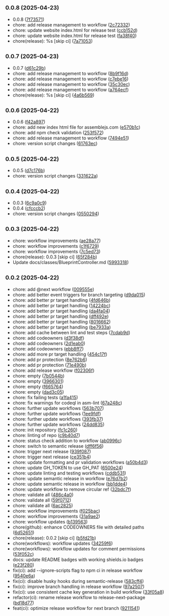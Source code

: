 ## <small>0.0.8 (2025-04-23)</small>

* 0.0.8 ([7f73571](https://github.com/zjayers/assemblejs/commit/7f73571))
* chore: add release management to workflow ([2c72332](https://github.com/zjayers/assemblejs/commit/2c72332))
* chore: update website index.html for release test ([ccb152d](https://github.com/zjayers/assemblejs/commit/ccb152d))
* chore: update website index.html for release test ([fa38f40](https://github.com/zjayers/assemblejs/commit/fa38f40))
* chore(release): %s [skip ci] ([7a71053](https://github.com/zjayers/assemblejs/commit/7a71053))



## <small>0.0.7 (2025-04-23)</small>

* 0.0.7 ([d61c29b](https://github.com/zjayers/assemblejs/commit/d61c29b))
* chore: add release management to workflow ([8b9f16d](https://github.com/zjayers/assemblejs/commit/8b9f16d))
* chore: add release management to workflow ([c7ebe16](https://github.com/zjayers/assemblejs/commit/c7ebe16))
* chore: add release management to workflow ([35c30ec](https://github.com/zjayers/assemblejs/commit/35c30ec))
* chore: add release management to workflow ([a764ecf](https://github.com/zjayers/assemblejs/commit/a764ecf))
* chore(release): %s [skip ci] ([4a6b569](https://github.com/zjayers/assemblejs/commit/4a6b569))



## <small>0.0.6 (2025-04-22)</small>

* 0.0.6 ([f42a897](https://github.com/zjayers/assemblejs/commit/f42a897))
* chore: add new index html file for assemblejs.com ([e570b1c](https://github.com/zjayers/assemblejs/commit/e570b1c))
* chore: add npm check validation ([253f572](https://github.com/zjayers/assemblejs/commit/253f572))
* chore: add release management to workflow ([7494e51](https://github.com/zjayers/assemblejs/commit/7494e51))
* chore: version script changes ([61763ec](https://github.com/zjayers/assemblejs/commit/61763ec))



## <small>0.0.5 (2025-04-22)</small>

* 0.0.5 ([d7c176b](https://github.com/zjayers/assemblejs/commit/d7c176b))
* chore: version script changes ([331622a](https://github.com/zjayers/assemblejs/commit/331622a))



## <small>0.0.4 (2025-04-22)</small>

* 0.0.3 ([6c9a0c9](https://github.com/zjayers/assemblejs/commit/6c9a0c9))
* 0.0.4 ([cfcccb2](https://github.com/zjayers/assemblejs/commit/cfcccb2))
* chore: version script changes ([0550294](https://github.com/zjayers/assemblejs/commit/0550294))



## <small>0.0.3 (2025-04-22)</small>

* chore: workflow improvements ([ae28a77](https://github.com/zjayers/assemblejs/commit/ae28a77))
* chore: workflow improvements ([c1f6729](https://github.com/zjayers/assemblejs/commit/c1f6729))
* chore: workflow improvements ([7c5ed73](https://github.com/zjayers/assemblejs/commit/7c5ed73))
* chore(release): 0.0.3 [skip ci] ([65f284b](https://github.com/zjayers/assemblejs/commit/65f284b))
* Update docs/classes/BlueprintController.md ([5993318](https://github.com/zjayers/assemblejs/commit/5993318))



## <small>0.0.2 (2025-04-22)</small>

* chore: add @next workflow ([009555e](https://github.com/zjayers/assemblejs/commit/009555e))
* chore: add better event triggers for branch targeting ([d9da015](https://github.com/zjayers/assemblejs/commit/d9da015))
* chore: add better pr target handling ([4fd646b](https://github.com/zjayers/assemblejs/commit/4fd646b))
* chore: add better pr target handling ([14224bc](https://github.com/zjayers/assemblejs/commit/14224bc))
* chore: add better pr target handling ([da4fa04](https://github.com/zjayers/assemblejs/commit/da4fa04))
* chore: add better pr target handling ([dff492e](https://github.com/zjayers/assemblejs/commit/dff492e))
* chore: add better pr target handling ([8016662](https://github.com/zjayers/assemblejs/commit/8016662))
* chore: add better pr target handling ([be7933a](https://github.com/zjayers/assemblejs/commit/be7933a))
* chore: add cache between lint and test steps ([7cdab9d](https://github.com/zjayers/assemblejs/commit/7cdab9d))
* chore: add codeowners ([d3f38df](https://github.com/zjayers/assemblejs/commit/d3f38df))
* chore: add codeowners ([2d1eab0](https://github.com/zjayers/assemblejs/commit/2d1eab0))
* chore: add codeowners ([ebb8ff7](https://github.com/zjayers/assemblejs/commit/ebb8ff7))
* chore: add more pr target handling ([454c17f](https://github.com/zjayers/assemblejs/commit/454c17f))
* chore: add pr protection ([8e762b6](https://github.com/zjayers/assemblejs/commit/8e762b6))
* chore: add pr protection ([71e490b](https://github.com/zjayers/assemblejs/commit/71e490b))
* chore: add release workflow ([f02306f](https://github.com/zjayers/assemblejs/commit/f02306f))
* chore: empty ([7b0544b](https://github.com/zjayers/assemblejs/commit/7b0544b))
* chore: empty ([3966301](https://github.com/zjayers/assemblejs/commit/3966301))
* chore: empty ([f665764](https://github.com/zjayers/assemblejs/commit/f665764))
* chore: empty ([dad3c05](https://github.com/zjayers/assemblejs/commit/dad3c05))
* chore: fix failing tests ([a1fa415](https://github.com/zjayers/assemblejs/commit/a1fa415))
* chore: fix warnings for codeql in asm-lint ([67a248c](https://github.com/zjayers/assemblejs/commit/67a248c))
* chore: further update workflows ([563b707](https://github.com/zjayers/assemblejs/commit/563b707))
* chore: further update workflows ([1ee9fdf](https://github.com/zjayers/assemblejs/commit/1ee9fdf))
* chore: further update workflows ([393fb37](https://github.com/zjayers/assemblejs/commit/393fb37))
* chore: further update workflows ([24dd835](https://github.com/zjayers/assemblejs/commit/24dd835))
* chore: init repository ([fc1c260](https://github.com/zjayers/assemblejs/commit/fc1c260))
* chore: linting of repo ([c9b40d7](https://github.com/zjayers/assemblejs/commit/c9b40d7))
* chore: status check addition to workflow ([ab0996c](https://github.com/zjayers/assemblejs/commit/ab0996c))
* chore: switch to semantic release ([dff6f56](https://github.com/zjayers/assemblejs/commit/dff6f56))
* chore: trigger next release ([939f087](https://github.com/zjayers/assemblejs/commit/939f087))
* chore: trigger next release ([ce351b4](https://github.com/zjayers/assemblejs/commit/ce351b4))
* chore: update formatting and pr validation workflows ([a50b4d3](https://github.com/zjayers/assemblejs/commit/a50b4d3))
* chore: update GH_TOKEN to use GH_PAT ([6500e24](https://github.com/zjayers/assemblejs/commit/6500e24))
* chore: update linting and testing workflows ([cddb531](https://github.com/zjayers/assemblejs/commit/cddb531))
* chore: update semantic release in workflow ([e76d7b2](https://github.com/zjayers/assemblejs/commit/e76d7b2))
* chore: update semantic release in workflow ([bb1dde4](https://github.com/zjayers/assemblejs/commit/bb1dde4))
* chore: update workflow to remove circular ref ([32bdc7f](https://github.com/zjayers/assemblejs/commit/32bdc7f))
* chore: validate all ([486c4a0](https://github.com/zjayers/assemblejs/commit/486c4a0))
* chore: validate all ([59f0712](https://github.com/zjayers/assemblejs/commit/59f0712))
* chore: validate all ([6ac2825](https://github.com/zjayers/assemblejs/commit/6ac2825))
* chore: workflow improvements ([f025bac](https://github.com/zjayers/assemblejs/commit/f025bac))
* chore: workflow improvements ([31a9ae2](https://github.com/zjayers/assemblejs/commit/31a9ae2))
* chore: workflow updates ([b139563](https://github.com/zjayers/assemblejs/commit/b139563))
* chore(github): enhance CODEOWNERS file with detailed paths ([6d52651](https://github.com/zjayers/assemblejs/commit/6d52651))
* chore(release): 0.0.2 [skip ci] ([b5fd21b](https://github.com/zjayers/assemblejs/commit/b5fd21b))
* chore(workflows): workflow updates ([34259f6](https://github.com/zjayers/assemblejs/commit/34259f6))
* chore(workflows): workflow updates for comment permissions ([53f052c](https://github.com/zjayers/assemblejs/commit/53f052c))
* docs: update README badges with working shields.io badges ([e23f280](https://github.com/zjayers/assemblejs/commit/e23f280))
* fix(ci): add --ignore-scripts flag to npm ci in release workflow ([9540e6a](https://github.com/zjayers/assemblejs/commit/9540e6a))
* fix(ci): disable husky hooks during semantic-release ([583cff4](https://github.com/zjayers/assemblejs/commit/583cff4))
* fix(ci): improve branch handling in release workflow ([97a2507](https://github.com/zjayers/assemblejs/commit/97a2507))
* fix(ci): use consistent cache key generation in build workflow ([33f05a8](https://github.com/zjayers/assemblejs/commit/33f05a8))
* refactor(ci): rename release workflow to release-next-package ([bd18d77](https://github.com/zjayers/assemblejs/commit/bd18d77))
* feat(ci): optimize release workflow for next branch ([9211541](https://github.com/zjayers/assemblejs/commit/9211541))



